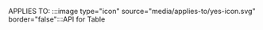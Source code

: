 APPLIES TO: :::image type="icon" source="media/applies-to/yes-icon.svg" border="false":::API for Table
